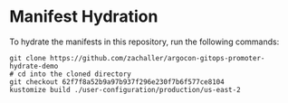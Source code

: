 # Manifest Hydration

To hydrate the manifests in this repository, run the following commands:

```shell
git clone https://github.com/zachaller/argocon-gitops-promoter-hydrate-demo
# cd into the cloned directory
git checkout 62f7f8a52b9a97b937f296e230f7b6f577ce8104
kustomize build ./user-configuration/production/us-east-2
```
